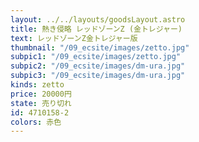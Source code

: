 ```yaml
---
layout: ../../layouts/goodsLayout.astro
title: 熱き侵略 レッドゾーンZ (金トレジャー)
text: レッドゾーンZ金トレジャー版
thumbnail: "/09_ecsite/images/zetto.jpg"
subpic1: "/09_ecsite/images/zetto.jpg"
subpic2: "/09_ecsite/images/dm-ura.jpg"
subpic3: "/09_ecsite/images/dm-ura.jpg"
kinds: zetto
price: 20000円
state: 売り切れ
id: 4710158-2
colors: 赤色
---
```

